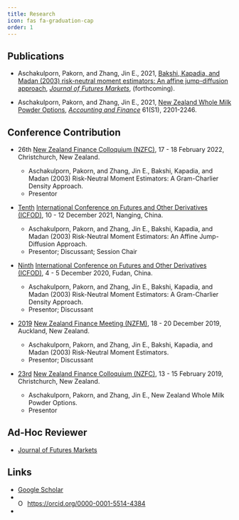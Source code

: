 ```yaml
---
title: Research
icon: fas fa-graduation-cap
order: 1
---
```


## Publications
- Aschakulporn, Pakorn, and Zhang, Jin E., 2021, [Bakshi, Kapadia, and Madan (2003) risk-neutral moment estimators: An affine jump-diffusion approach](https://doi.org/10.1002/fut.22280), [*Journal of Futures Markets*](https://onlinelibrary.wiley.com/journal/10969934), (forthcoming).

- Aschakulporn, Pakorn, and Zhang, Jin E., 2021, [New Zealand Whole Milk Powder Options](https://doi.org/10.1111/acfi.12660), [*Accounting and Finance*](https://onlinelibrary.wiley.com/journal/1467629x) 61(S1), 2201-2246.


## Conference Contribution
- 26th [New Zealand Finance Colloquium (NZFC)](https://www.nzfc.ac.nz/), 17 - 18 February 2022, Christchurch, New Zealand.
  - Aschakulporn, Pakorn, and Zhang, Jin E., Bakshi, Kapadia, and Madan (2003) Risk-Neutral Moment Estimators: A Gram-Charlier Density Approach.
  - Presentor

- [Tenth](https://onlinelibrary.wiley.com/pb-assets/assets/10969934/Revised_ICFOD2021%20CALL%20FOR%20PAPERS%20Final%20Version%205%20October%202021%20(003)-1633444332.pdf) [International Conference on Futures and Other Derivatives (ICFOD)](http://icfod.org/), 10 - 12 December 2021, Nanging, China.
  - Aschakulporn, Pakorn, and Zhang, Jin E., Bakshi, Kapadia, and Madan (2003) Risk-Neutral Moment Estimators: An Affine Jump-Diffusion Approach.
  - Presentor; Discussant; Session Chair

- [Ninth](http://icfod.org/nd.jsp?id=50#_np=2_3) [International Conference on Futures and Other Derivatives (ICFOD)](http://icfod.org/), 4 - 5 December 2020, Fudan, China.
  - Aschakulporn, Pakorn, and Zhang, Jin E., Bakshi, Kapadia, and Madan (2003) Risk-Neutral Moment Estimators: A Gram-Charlier Density Approach.
  - Presentor; Discussant

- [2019](https://acfr.aut.ac.nz/__data/assets/pdf_file/0013/330115/2019-NEW-ZEALAND-FINANCE-MEETING-FULL-PROGRAMME-FINAL.pdf) [New Zealand Finance Meeting (NZFM)](https://acfr.aut.ac.nz/conferences-and-events/past-conferences-and-events/2019-new-zealand-finance-meeting), 18 - 20 December 2019, Auckland, New Zealand.
  - Aschakulporn, Pakorn, and Zhang, Jin E., Bakshi, Kapadia, and Madan (2003) Risk-Neutral Moment Estimators.
  - Presentor; Discussant

- [23rd](https://www.nzfc.ac.nz/documents/2019/Colloquium.pdf) [New Zealand Finance Colloquium (NZFC)](https://www.nzfc.ac.nz/), 13 - 15 February 2019, Christchurch, New Zealand.
  - Aschakulporn, Pakorn, and Zhang, Jin E., New Zealand Whole Milk Powder Options.
  - Presentor

<!--
## Working Papers
- Aschakulporn, Pakorn, and Zhang, Jin E., 2021, Bakshi, Kapadia, and Madan (2003) Risk-Neutral Moment Estimators: An Affine Jump-Diffusion Approach, Submitted for publication.
- Struwig, Jasper, Pakorn Aschakulporn, and Jin E. Zhang, 2021, The Implied Volatility Smirk of Johnson & Johnson Options during the 2009 H1N1 Pandemic, Under revision.
- Castaing, Andre, Pakorn Aschakulporn, and Jin E. Zhang, 2019, The Impact of Brexit on the Implied Volatility Smirk of the British Pound, Under revision.
-->

## Ad-Hoc Reviewer
- [Journal of Futures Markets](https://onlinelibrary.wiley.com/journal/10969934)

## Links
- [Google Scholar](https://scholar.google.co.nz/citations?user=yN9Jj64AAAAJ)
- <div itemscope itemtype="https://schema.org/Person"><a itemprop="sameAs" content="https://orcid.org/0000-0001-5514-4384" href="https://orcid.org/0000-0001-5514-4384" target="orcid.widget" rel="me noopener noreferrer" style="vertical-align:top;"><img src="https://orcid.org/sites/default/files/images/orcid_16x16.png" style="width:1em;margin-right:.5em;" alt="ORCID iD icon">https://orcid.org/0000-0001-5514-4384</a></div>
- <span id="badgeCont805"><script type="text/javascript" src="https://publons.com/mashlets?el=badgeCont805&rid=AAX-2502-2021"></script></span>

